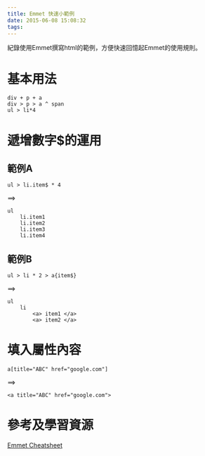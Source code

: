 ```yaml
---
title: Emmet 快速小範例
date: 2015-06-08 15:08:32
tags:
---
```

紀錄使用Emmet撰寫html的範例，方便快速回憶起Emmet的使用規則。
<!--more-->
# 基本用法
```
div + p + a
div > p > a ^ span
ul > li*4
```
# 遞增數字$的運用
## 範例A
```
ul > li.item$ * 4
```
==>
```
ul
    li.item1
    li.item2
    li.item3
    li.item4
```
## 範例B
```
ul > li * 2 > a{item$}
```
==>
```
ul 
    li
        <a> item1 </a>
        <a> item2 </a>
```
# 填入屬性內容
```
a[title="ABC" href="google.com"]
```
==>
```
<a title="ABC" href="google.com">
```

# 參考及學習資源 
[Emmet Cheatsheet](http://docs.emmet.io/cheat-sheet/)
